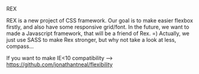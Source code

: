 REX

REX is a new project of CSS framework. Our goal is to make easier flexbox firstly, and also have some responsive grid/font. In the future, we want to made a Javascript framework, that will be a friend of Rex. =) Actually, we just use SASS to make Rex stronger, but why not take a look at less, compass...

If you want to make IE<10 compatibility --> https://github.com/jonathantneal/flexibility